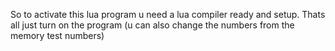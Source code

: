 So to activate this lua program u need a lua compiler ready and setup. Thats all just turn on the program (u can also change the numbers from the memory test numbers)